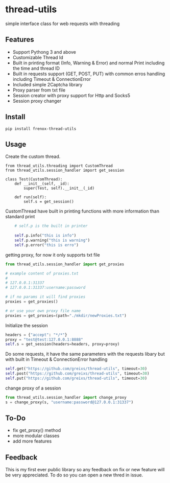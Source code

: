 # thread-utils

simple interface class for web requests with threading 

Features
--------

- Support Pythong 3 and above 
- Customizable Thread Id
- Built in printing format (Info, Warning & Error) and normal Print including the time and thread ID
- Built in requests support (GET, POST, PUT) with common erros handling including Timeout & ConnectionError
- Included simple 2Captcha library
- Proxy parser from txt file
- Session creator with proxy support for Http and Socks5
- Session proxy changer

Install
-------

```
pip install frenox-thread-utils
```

Usage
-----

Create the custom thread. 
```
from thread_utils.threading import CustomThread
from thread_utils.session_handler import get_session

class Test(CustomThread):
	def __init__(self, _id):
		super(Test, self).__init__(_id)

	def run(self):
		self.s = get_session()
```

CustomThread have built in printing functions with more information than standard print
```python
	# self.p is the built in printer 
 
	self.p.info("this is info")
	self.p.warning("this is warning")
	self.p.error("this is erro")
```

getting proxy, for now it only supports txt file
```python
from thread_utils.session_handler import get_proxies

# example content of proxies.txt 
#
# 127.0.0.1:31337
# 127.0.0.1:31337:username:password

# if no params it will find proxies 
proxies = get_proxies()

# or use your own proxy file name
proxies = get_proxies=(path="./mkdir/newProxies.txt")

```

Initialize the session
```python
headers = {"accept": "*/*"}
proxy = "test@test:127.0.0.1:8888"
self.s = get_session(headers=headers, proxy=proxy)
```

Do some requests, it have the same parameters with the requests libary but with built in Timeout & ConnectionError handling
```python
self.get("https://github.com/greixs/thread-utils", timeout=30)
self.post("https://github.com/greixs/thread-utils", timeout=30)
self.put("https://github.com/greixs/thread-utils", timeout=30)
```

change proxy of a session
```python
from thread_utils.session_handler import change_proxy
s = change_proxy(s, "username:password@127.0.0.1:31337")
```

To-Do
-----

- fix get_proxy() method 
- more modular classes
- add more features


Feedback
--------

This is my first ever public library so any feedback on fix or new feature will be very appreciated. To do so you can open a new thred in issue.


